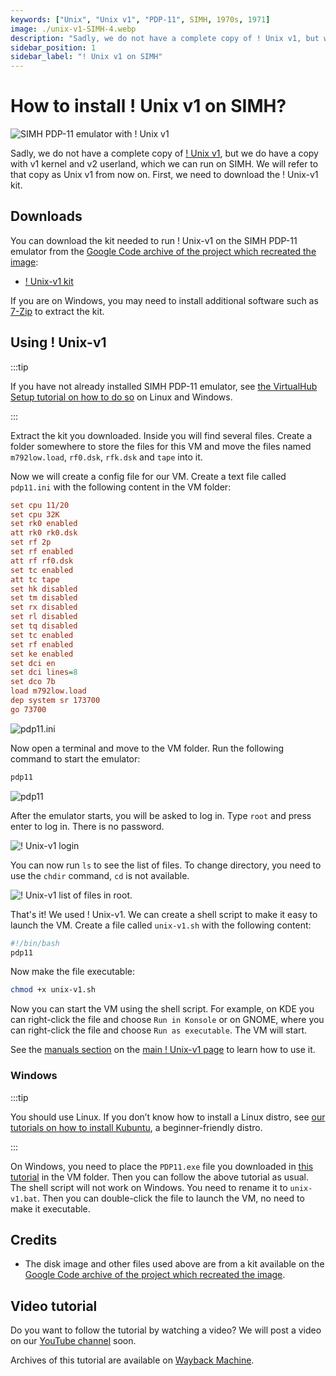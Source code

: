 ```yaml
---
keywords: ["Unix", "Unix v1", "PDP-11", SIMH, 1970s, 1971]
image: ./unix-v1-SIMH-4.webp
description: "Sadly, we do not have a complete copy of ! Unix v1, but we do have a copy with v1 kernel and v2 userland, which we can run on SIMH."
sidebar_position: 1
sidebar_label: "! Unix v1 on SIMH"
---
```


# How to install ! Unix v1 on SIMH?

![SIMH PDP-11 emulator with ! Unix v1](./unix-v1-SIMH-4.webp)

Sadly, we do not have a complete copy of [! Unix v1](/1970s/1971/unix-v1), but we do have a copy with v1 kernel and v2 userland, which we can run on SIMH. We will refer to that copy as Unix v1 from now on. First, we need to download the ! Unix-v1 kit.

## Downloads

You can download the kit needed to run ! Unix-v1 on the SIMH PDP-11 emulator from the [Google Code archive of the project which recreated the image](https://code.google.com/archive/p/unix-jun72/):

- [! Unix-v1 kit](https://storage.googleapis.com/google-code-archive-downloads/v2/code.google.com/unix-jun72/images-20080625.tgz)

If you are on Windows, you may need to install additional software such as [7-Zip](https://www.7-zip.org/) to extract the kit.

## Using ! Unix-v1

:::tip

If you have not already installed SIMH PDP-11 emulator, see [the VirtualHub Setup tutorial on how to do so](https://setup.virtualhub.eu.org/simh-pdp11/) on Linux and Windows.

:::

Extract the kit you downloaded. Inside you will find several files. Create a folder somewhere to store the files for this VM and move the files named `m792low.load`, `rf0.dsk`, `rfk.dsk` and `tape` into it.

Now we will create a config file for our VM. Create a text file called `pdp11.ini` with the following content in the VM folder:

```ini
set cpu 11/20
set cpu 32K
set rk0 enabled
att rk0 rk0.dsk
set rf 2p
set rf enabled
att rf rf0.dsk
set tc enabled
att tc tape
set hk disabled
set tm disabled
set rx disabled
set rl disabled
set tq disabled
set tc enabled
set rf enabled
set ke enabled
set dci en
set dci lines=8
set dco 7b
load m792low.load
dep system sr 173700
go 73700
```

![pdp11.ini](./unix-v1-SIMH-1.webp)

Now open a terminal and move to the VM folder. Run the following command to start the emulator:

```bash
pdp11
```

![pdp11](./unix-v1-SIMH-2.webp)

After the emulator starts, you will be asked to log in. Type `root` and press enter to log in. There is no password.

![! Unix-v1 login](./unix-v1-SIMH-3.webp)

You can now run `ls` to see the list of files. To change directory, you need to use the `chdir` command, `cd` is not available.

![! Unix-v1 list of files in root.](./unix-v1-SIMH-4.webp)

That's it! We used ! Unix-v1. We can create a shell script to make it easy to launch the VM. Create a file called `unix-v1.sh` with the following content:

```bash
#!/bin/bash
pdp11
```

Now make the file executable:

```bash
chmod +x unix-v1.sh
```

Now you can start the VM using the shell script. For example, on KDE you can right-click the file and choose `Run in Konsole` or on GNOME, where you can right-click the file and choose `Run as executable`. The VM will start.

See the [manuals section](/1970s/1971/unix-v1/#manuals) on the [main ! Unix-v1 page](/1970s/1971/unix-v1) to learn how to use it.

### Windows

:::tip

You should use Linux. If you don’t know how to install a Linux distro, see [our tutorials on how to install Kubuntu](https://setup.virtualhub.eu.org/tag/os/), a beginner-friendly distro.

:::

On Windows, you need to place the `PDP11.exe` file you downloaded in [this tutorial](https://setup.virtualhub.eu.org/simh-pdp11#windows) in the VM folder. Then you can follow the above tutorial as usual. The shell script will not work on Windows. You need to rename it to `unix-v1.bat`. Then you can double-click the file to launch the VM, no need to make it executable.

## Credits

- The disk image and other files used above are from a kit available on the [Google Code archive of the project which recreated the image](https://code.google.com/archive/p/unix-jun72/).

## Video tutorial

Do you want to follow the tutorial by watching a video? We will post a video on our [YouTube channel](https://www.youtube.com/@virtua1hub) soon.

Archives of this tutorial are available on [Wayback Machine](https://web.archive.org/web/*/https://virtualhub.eu.org/1970s/1971/unix-v1/simh/).
